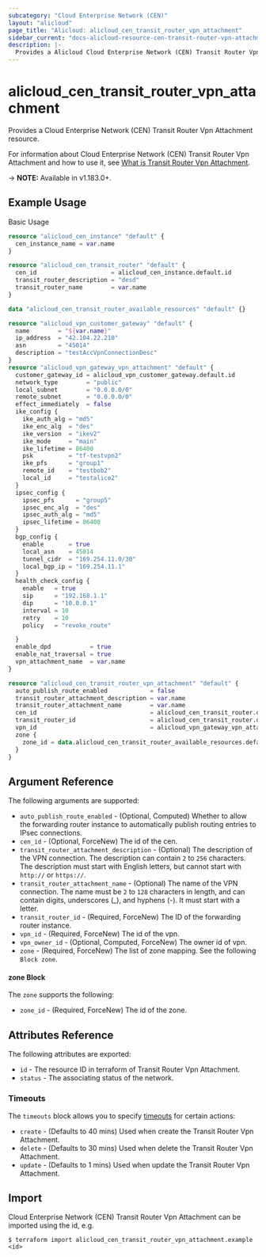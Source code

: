 ```yaml
---
subcategory: "Cloud Enterprise Network (CEN)"
layout: "alicloud"
page_title: "Alicloud: alicloud_cen_transit_router_vpn_attachment"
sidebar_current: "docs-alicloud-resource-cen-transit-router-vpn-attachment"
description: |-
  Provides a Alicloud Cloud Enterprise Network (CEN) Transit Router Vpn Attachment resource.
---
```


# alicloud\_cen\_transit\_router\_vpn\_attachment

Provides a Cloud Enterprise Network (CEN) Transit Router Vpn Attachment resource.

For information about Cloud Enterprise Network (CEN) Transit Router Vpn Attachment and how to use it, see [What is Transit Router Vpn Attachment](https://help.aliyun.com/document_detail/443993.html).

-> **NOTE:** Available in v1.183.0+.

## Example Usage

Basic Usage

```terraform
resource "alicloud_cen_instance" "default" {
  cen_instance_name = var.name
}

resource "alicloud_cen_transit_router" "default" {
  cen_id                     = alicloud_cen_instance.default.id
  transit_router_description = "desd"
  transit_router_name        = var.name
}

data "alicloud_cen_transit_router_available_resources" "default" {}

resource "alicloud_vpn_customer_gateway" "default" {
  name        = "${var.name}"
  ip_address  = "42.104.22.210"
  asn         = "45014"
  description = "testAccVpnConnectionDesc"
}
resource "alicloud_vpn_gateway_vpn_attachment" "default" {
  customer_gateway_id = alicloud_vpn_customer_gateway.default.id
  network_type        = "public"
  local_subnet        = "0.0.0.0/0"
  remote_subnet       = "0.0.0.0/0"
  effect_immediately  = false
  ike_config {
    ike_auth_alg = "md5"
    ike_enc_alg  = "des"
    ike_version  = "ikev2"
    ike_mode     = "main"
    ike_lifetime = 86400
    psk          = "tf-testvpn2"
    ike_pfs      = "group1"
    remote_id    = "testbob2"
    local_id     = "testalice2"
  }
  ipsec_config {
    ipsec_pfs      = "group5"
    ipsec_enc_alg  = "des"
    ipsec_auth_alg = "md5"
    ipsec_lifetime = 86400
  }
  bgp_config {
    enable       = true
    local_asn    = 45014
    tunnel_cidr  = "169.254.11.0/30"
    local_bgp_ip = "169.254.11.1"
  }
  health_check_config {
    enable   = true
    sip      = "192.168.1.1"
    dip      = "10.0.0.1"
    interval = 10
    retry    = 10
    policy   = "revoke_route"

  }
  enable_dpd           = true
  enable_nat_traversal = true
  vpn_attachment_name  = var.name
}

resource "alicloud_cen_transit_router_vpn_attachment" "default" {
  auto_publish_route_enabled            = false
  transit_router_attachment_description = var.name
  transit_router_attachment_name        = var.name
  cen_id                                = alicloud_cen_transit_router.default.cen_id
  transit_router_id                     = alicloud_cen_transit_router.default.transit_router_id
  vpn_id                                = alicloud_vpn_gateway_vpn_attachment.default.id
  zone {
    zone_id = data.alicloud_cen_transit_router_available_resources.default.resources.0.master_zones.0
  }
}
```

## Argument Reference

The following arguments are supported:

* `auto_publish_route_enabled` - (Optional, Computed) Whether to allow the forwarding router instance to automatically publish routing entries to IPsec connections.
* `cen_id` - (Optional, ForceNew) The id of the cen.
* `transit_router_attachment_description` - (Optional) The description of the VPN connection. The description can contain `2` to `256` characters. The description must start with English letters, but cannot start with `http://` or `https://`.
* `transit_router_attachment_name` - (Optional) The name of the VPN connection. The name must be `2` to `128` characters in length, and can contain digits, underscores (_), and hyphens (-). It must start with a letter.
* `transit_router_id` - (Required, ForceNew) The ID of the forwarding router instance.
* `vpn_id` - (Required, ForceNew) The id of the vpn.
* `vpn_owner_id` - (Optional, Computed, ForceNew) The owner id of vpn.
* `zone` - (Required, ForceNew) The list of zone mapping. See the following `Block zone`.

#### zone Block

The `zone` supports the following:

* `zone_id` - (Required, ForceNew) The id of the zone.

## Attributes Reference

The following attributes are exported:

* `id` - The resource ID in terraform of Transit Router Vpn Attachment.
* `status` - The associating status of the network.

### Timeouts

The `timeouts` block allows you to specify [timeouts](https://www.terraform.io/docs/configuration-0-11/resources.html#timeouts) for certain actions:

* `create` - (Defaults to 40 mins) Used when create the Transit Router Vpn Attachment.
* `delete` - (Defaults to 30 mins) Used when delete the Transit Router Vpn Attachment.
* `update` - (Defaults to 1 mins) Used when update the Transit Router Vpn Attachment.

## Import

Cloud Enterprise Network (CEN) Transit Router Vpn Attachment can be imported using the id, e.g.

```
$ terraform import alicloud_cen_transit_router_vpn_attachment.example <id>
```